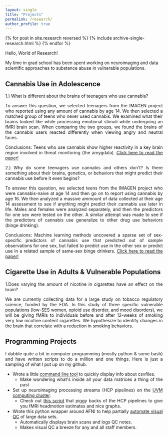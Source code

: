 ```yaml
---
layout: single
title: "Projects"
permalink: /research/
author_profile: true
---
```

{% for post in site.research reversed %}
  {% include archive-single-research.html %}
{% endfor %}

Hello, World of Research!

My time in grad school has been spent working on neuroimaging and data scientific approaches to substance abuse in vulnerable populations.

## Cannabis Use in Adolescence
<div style="text-align: justify">
<p>
  1.) What is different about the brains of teenagers who use cannabis?</p>
<p>To answer this question, we selected teenagers from the IMAGEN project who reported using any amount of cannabis by age 14. We then 
selected a matched group of teens who never used cannabis. We examined what their brains looked like while processing emotional stimuli 
while undergoing an fMRI brain scan. When comparing the two groups, we found the brains of the cannabis users 
reacted differently when viewing angry and neutral faces.</p>
<p>Conclusions: Teens who use cannabis show higher reactivity in a key brain region involved in threat monitoring (the amygdala).  
<a href="https://philipspechler.github.io/publication/Publication1_Spechler_DCN_2015">Click here to read the paper!</a></p>
</div>

<div style="text-align: justify">
<p>
2.) Why do some teenagers use cannabis and others don't? Is there something about their brains, genetics, or behaviors that might predict 
their cannabis use before it even begins? </p>
<p>To answer this question, we selected teens from the IMAGEN project who were cannabis-naive at age 14 and then go on to report using 
cannabis by age 16. We then analyzed a massive ammount of data collected at their age 14 assessment to see if anything might
predict their cannabis use later in life. Males and females were analyzed separately, and then the predictors for one sex were tested on 
the other. A similar attempt was made to see if the predictors of cannabis use generalize to other drug use behaviors (binge drinking).
</p>
<p>Conclusions: Machine learning methods uncovered a sparse set of sex-specific predictors of cannabis use that predicted out of sample 
observations for one sex, but failed to predict use in the other sex or predict use in a related sample of same-sex binge drinkers. 
<a href="https://philipspechler.github.io/publication/Publication2_Spechler_EJN_2018">Click here to read the paper!</a></p>
</div>

## Cigarette Use in Adults & Vulnerable Populations
<div style="text-align: justify">
<p>
  1.Does varying the amount of nicotine in cigarettes have an effect on the brain?</p>
<p>We are currently collecting data for a large study on tobacco regulatory science, funded by the FDA. In this study of three specific 
vulnerable populations (low-SES women, opioid use disorder, and mood disorders), we will be giving fMRIs to individuals before and after 
12-weeks of smoking very low nicotine content cigarettes. We hypothesize to identify changes in the brain that correlate with a 
reduction in smoking behaviors.</p>
</div>

## Programming Projects
<div style="text-align: justify">
<p>
I dabble quite a bit in computer programming (mostly python & some bash) and have written scripts to do a million and one things. Here is 
just a sampling of what I put up on my github.  
<ul>
  <li>Wrote a little <a href="https://github.com/PhilipSpechler/csvnome">command line tool</a> to quickly display info about csvfiles.
    <ul><li>Make wondering what's inside all your data matrices a thing of the past</li></ul>
</li>
<li>Set up neuroimaging processing streams (HCP pipelines) on the <a href="https://www.uvm.edu/vacc">UVM computing cluster</a>.
  <ul><li>Check out <a href="https://github.com/PhilipSpechler/fMRI-HeadMotion-Checker">this script</a> that piggy backs of the HCP
    pipelines to give you fMRI headmotion estimates and nice graphs.
    </li></ul>
    </li>
<li>Wrote this python wrapper around AFNI to help partially <a href="https://github.com/PhilipSpechler/Visual_QC_for_MRI_Datasets">automate 
 visual QC</a> of large data sets.
  <ul><li>Automatically displays brain scans and logs QC notes.</li></ul>
   <ul><li>Makes visual QC a breeze for any and all staff members.</li></ul>
   </li>
</ul>
</p>
